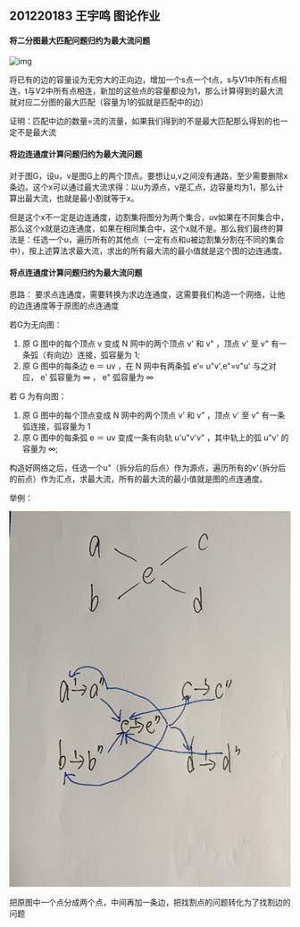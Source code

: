 ## 201220183 王宇鸣 图论作业

#### 将二分图最大匹配问题归约为最大流问题

![img](https://img-blog.csdn.net/20130708210236843?watermark/2/text/aHR0cDovL2Jsb2cuY3Nkbi5uZXQvc21hcnR4eHl4/font/5a6L5L2T/fontsize/400/fill/I0JBQkFCMA==/dissolve/70/gravity/Center)

将已有的边的容量设为无穷大的正向边，增加一个s点一个t点，s与V1中所有点相连，t与V2中所有点相连，新加的这些点的容量都设为1，那么计算得到的最大流就对应二分图的最大匹配（容量为1的弧就是匹配中的边）

证明：匹配中边的数量=流的流量，如果我们得到的不是最大匹配那么得到的也一定不是最大流

####  将边连通度计算问题归约为最大流问题

对于图G，设u，v是图G上的两个顶点。要想让u,v之间没有通路，至少需要删除x条边。这个x可以通过最大流求得：以u为源点，v是汇点，边容量均为1，那么计算出最大流，也就是最小割就等于x。

但是这个x不一定是边连通度，边割集将图分为两个集合，uv如果在不同集合中，那么这个x就是边连通度，如果在相同集合中，这个x就不是。那么我们最终的算法是：任选一个u，遍历所有的其他点（一定有点和u被边割集分割在不同的集合中），按上述算法求最大流，求出的所有最大流的最小值就是这个图的边连通度。

#### 将点连通度计算问题归约为最大流问题

思路：
要求点连通度，需要转换为求边连通度，这需要我们构造一个网络，让他的边连通度等于原图的点连通度

若G为无向图：

1. 原 G 图中的每个顶点 v 变成 N 网中的两个顶点 v' 和 v" ，顶点 v' 至 v" 有一条弧（有向边）连接，弧容量为 1;
2.  原 G 图中的每条边 e ＝ uv ，在 N 网中有两条弧 e’= u"v',e"=v"u' 与之对应， e' 弧容量为 ∞ ， e" 弧容量为 ∞

若 G 为有向图：

1. 原 G 图中的每个顶点变成 N 网中的两个顶点 v’ 和 v” ，顶点 v' 至 v” 有一条弧连接，弧容量为 1
2. 原 G 图中的每条弧 e ＝ uv 变成一条有向轨 u'u"v'v" ，其中轨上的弧 u"v' 的容量为 ∞;

构造好网络之后，任选一个u"（拆分后的后点）作为源点，遍历所有的v‘（拆分后的前点）作为汇点，求最大流，所有的最大流的最小值就是图的点连通度。

举例：

![3D8F9FBDB00966B0B106A7DC911523ED](图论作业.assets/3D8F9FBDB00966B0B106A7DC911523ED.jpg)

把原图中一个点分成两个点，中间再加一条边，把找割点的问题转化为了找割边的问题